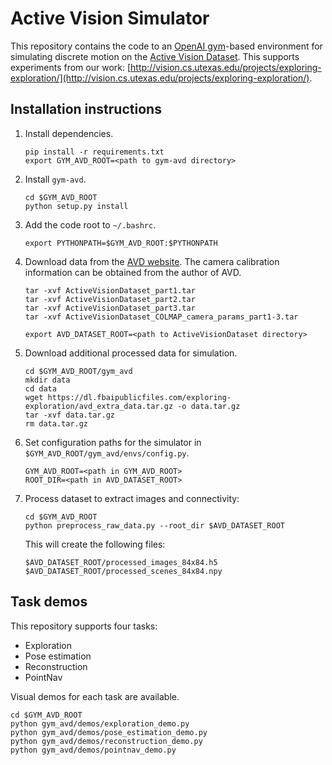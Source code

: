 # Active Vision Simulator
This repository contains the code to an [OpenAI gym](https://gym.openai.com/)-based environment for simulating discrete motion on the [Active Vision Dataset](https://www.cs.unc.edu/~ammirato/active_vision_dataset_website/). This supports experiments from our work: [http://vision.cs.utexas.edu/projects/exploring-exploration/](http://vision.cs.utexas.edu/projects/exploring-exploration/).

## Installation instructions
1. Install dependencies.
	```
	pip install -r requirements.txt
	export GYM_AVD_ROOT=<path to gym-avd directory>
	```
1. Install `gym-avd`.

	```
	cd $GYM_AVD_ROOT
	python setup.py install
	```
1. Add the code root to `~/.bashrc`.

	```
	export PYTHONPATH=$GYM_AVD_ROOT:$PYTHONPATH
	```
1. Download data from the [AVD website](https://www.cs.unc.edu/~ammirato/active_vision_dataset_website/get_data.html). The camera calibration information can be obtained from the author of AVD.

	```
	tar -xvf ActiveVisionDataset_part1.tar
	tar -xvf ActiveVisionDataset_part2.tar
	tar -xvf ActiveVisionDataset_part3.tar
	tar -xvf ActiveVisionDataset_COLMAP_camera_params_part1-3.tar

	export AVD_DATASET_ROOT=<path to ActiveVisionDataset directory>
	```

1. Download additional processed data for simulation.

   ```
   cd $GYM_AVD_ROOT/gym_avd
   mkdir data
   cd data
   wget https://dl.fbaipublicfiles.com/exploring-exploration/avd_extra_data.tar.gz -o data.tar.gz
   tar -xvf data.tar.gz
   rm data.tar.gz
   ```
1. Set configuration paths for the simulator in `$GYM_AVD_ROOT/gym_avd/envs/config.py`.

	```
	GYM_AVD_ROOT=<path in GYM_AVD_ROOT>
	ROOT_DIR=<path in AVD_DATASET_ROOT>
	```
1. Process dataset to extract images and connectivity:

	```
	cd $GYM_AVD_ROOT
	python preprocess_raw_data.py --root_dir $AVD_DATASET_ROOT
	```
	This will create the following files:

	```
	$AVD_DATASET_ROOT/processed_images_84x84.h5
	$AVD_DATASET_ROOT/processed_scenes_84x84.npy
	```

## Task demos
This repository supports four tasks:

- Exploration
- Pose estimation
- Reconstruction
- PointNav

Visual demos for each task are available.

```
cd $GYM_AVD_ROOT
python gym_avd/demos/exploration_demo.py
python gym_avd/demos/pose_estimation_demo.py
python gym_avd/demos/reconstruction_demo.py
python gym_avd/demos/pointnav_demo.py
```
